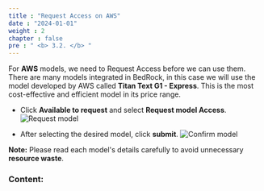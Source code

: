 ```yaml
---
title : "Request Access on AWS"
date : "2024-01-01" 
weight : 2 
chapter : false
pre : " <b> 3.2. </b> "
---
```


For **AWS** models, we need to Request Access before we can use them.
There are many models integrated in BedRock, in this case we will use the model developed by AWS called **Titan Text G1 - Express**.
This is the most cost-effective and efficient model in its price range.

+ Click **Available to request** and select **Request model Access**.
![Request model](/Work-Shop/images/WS/BedRoc/RequestModel.png) 

+ After selecting the desired model, click **submit**.
![Confirm model](/Work-Shop/images/WS/BedRoc/ConfirmModel.png) 

**Note:** Please read each model's details carefully to avoid unnecessary **resource waste**.

### Content:
